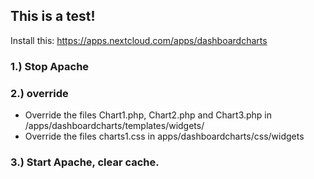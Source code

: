 ## This is a test!

Install this: https://apps.nextcloud.com/apps/dashboardcharts

### 1.) Stop Apache

### 2.) override
+ Override the files Chart1.php, Chart2.php and Chart3.php in /apps/dashboardcharts/templates/widgets/
+ Override the files charts1.css in apps/dashboardcharts/css/widgets

### 3.) Start Apache, clear cache.
